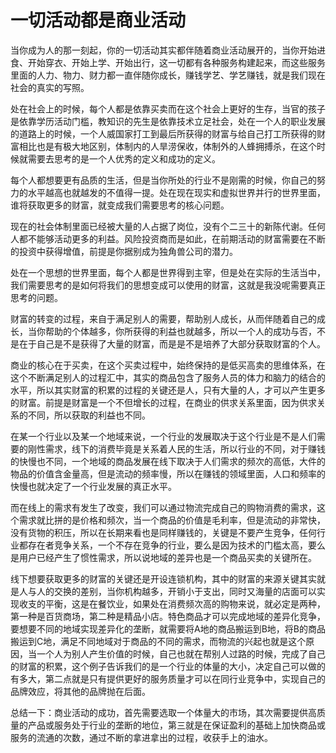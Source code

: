 # 一切活动都是商业活动

当你成为人的那一刻起，你的一切活动其实都伴随着商业活动展开的，当你开始进食、开始穿衣、开始上学、开始出行，这一切都有各种服务构建起来，而这些服务里面的人力、物力、财力都一直伴随你成长，赚钱学艺、学艺赚钱，就是我们现在社会的真实的写照。

处在社会上的时候，每个人都是依靠买卖而在这个社会上更好的生存，当官的孩子是依靠学历活动门槛，教知识的先生是依靠技术立足社会，处在一个人的职业发展的道路上的时候，一个人威国家打工到最后所获得的财富与给自己打工所获得的财富相比也是有极大地区别，体制内的人旱涝保收，体制外的人蜂拥搏杀，在这个时候就需要去思考的是一个人优秀的定义和成功的定义。

每个人都想要更有品质的生活，但是当你所处的行业不是刚需的时候，你自己的努力的水平越高也就越发的不值得一提。处在现在现实和虚拟世界并行的世界里面，谁将获取更多的财富，就变成我们需要思考的核心问题。

现在的社会体制里面已经被大量的人占据了岗位，没有个二三十的新陈代谢。任何人都不能够活动更多的利益。风险投资商而是如此，在前期活动的财富需要在不断的投资中获得增值，前提是你据别成为独角兽公司的潜力。

处在一个思想的世界里面，每个人都是世界得到主宰，但是处在实际的生活当中，我们需要思考的是如何将我们的思想变成可以使用的财富，这就是我没呢需要真正思考的问题。

财富的转变的过程，来自于满足别人的需要，帮助别人成长，从而伴随着自己的成长，当你帮助的个体越多，你所获得的利益也就越多，所以一个人的成功与否，不是在于自己是不是获得了大量的财富，而是是不是培养了大部分获取财富的个人。

商业的核心在于买卖，在这个买卖过程中，始终保持的是低买高卖的思维体系，在这个不断满足别人的过程汇中，其实的商品包含了服务人员的体力和脑力的结合的水平，所以其实财富的积累的过程的关键还是人，只有大量的人，才可以产生更多的财富。前提是财富是一个不但增长的过程，在商业的供求关系里面，因为供求关系的不同，所以获取的利益也不同。

在某一个行业以及某一个地域来说，一个行业的发展取决于这个行业是不是人们需要的刚性需求，线下的消费毕竟是关系着人民的生活，所以行业的不同，对于赚钱的快慢也不同，一个地域的商品发展在线下取决于人们需求的频次的高低，大件的物品的价值含金量高，但是流动的频率慢，所以在赚钱的领域里面，人口和频率的快慢也就决定了一个行业发展的真正水平。

而在线上的需求有发生了改变，我们可以通过物流完成自己的购物消费的需求，这个需求就比拼的是价格和频次，当一个商品的价值是毛利率，但是流动的非常快，没有货物的积压，所以在长期来看也是同样赚钱的，关键是不要产生竞争，任何行业都存在者竞争关系，一个不存在竞争的行业，要么是因为技术的门槛太高，要么是用户已经产生了惯性需求，所以说地域的差异也是一个商品买卖的关键所在。

线下想要获取更多的财富的关键还是开设连锁机构，其中的财富的来源关键其实就是人与人的交换的差别，当你机构越多，开销小于支出，同时又海量的店面可以实现收支的平衡，这是在餐饮业，如果处在消费频次高的购物来说，就必定是两种，第一种是百货商场，第二种是精品小店。特色商品才可以完成地域的差异化竞争，要想要不同的地域实现差异化的垄断，就需要将A地的商品搬运到B地，将B的商品搬运到C地，满足不同地域对于商品的不同的需求，而物流的兴起也就是这个原因，当一个人为别人产生价值的时候，自己也就在帮别人过路的时候，完成了自己的财富的积累，这个例子告诉我们的是一个行业的体量的大小，决定自己可以做的有多大，第二点就是只有提供更好的服务质量才可以在同行业竞争中，实现自己的品牌效应，将其他的品牌抛在后面。

总结一下：商业活动的成功，首先需要选取一个体量大的市场，其次需要提供高质量的产品或服务处于行业的垄断的地位，第三就是在保证盈利的基础上加快商品或服务的流通的次数，通过不断的拿进拿出的过程，收获手上的油水。
